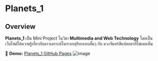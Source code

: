 # Planets_1

## Overview
**Planets_1** เป็น Mini Project ในวิชา **Multimedia and Web Technology** โดยเป็นเว็บไซต์ให้ความรู้เกี่ยวกับดาวเคราะห์ในระบบสุริยะแบบสั้นๆ กับ ดวงจันทร์สีแปลกตาที่ไม่เคยเห็น

🔗 **Demo:** [Planets_1 GitHub Pages](https://kavenv-v.github.io/Planets_1/#shop)
![image](https://github.com/user-attachments/assets/8c62fba5-544b-4074-a3c2-46bfd1e211f7)


